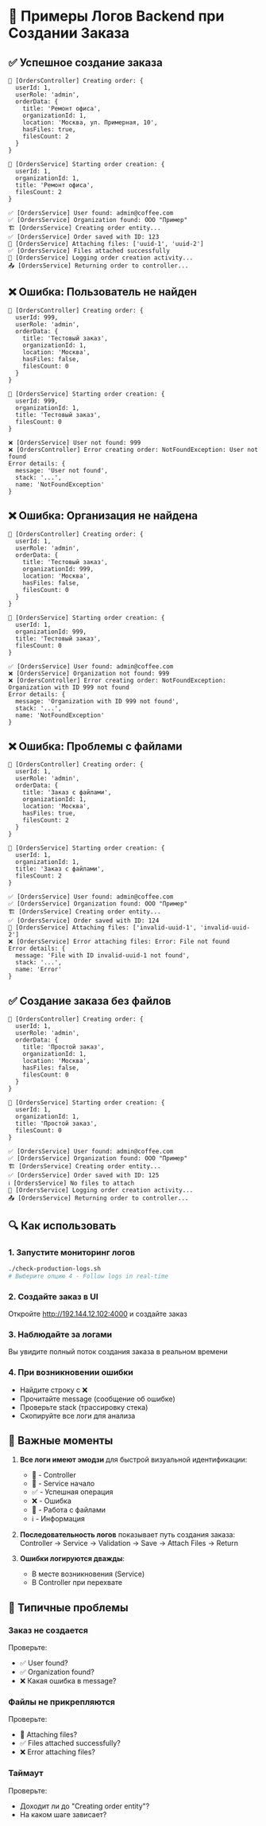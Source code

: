 # 📝 Примеры Логов Backend при Создании Заказа

## ✅ Успешное создание заказа

```log
📝 [OrdersController] Creating order: {
  userId: 1,
  userRole: 'admin',
  orderData: {
    title: 'Ремонт офиса',
    organizationId: 1,
    location: 'Москва, ул. Примерная, 10',
    hasFiles: true,
    filesCount: 2
  }
}

🔨 [OrdersService] Starting order creation: {
  userId: 1,
  organizationId: 1,
  title: 'Ремонт офиса',
  filesCount: 2
}

✅ [OrdersService] User found: admin@coffee.com
✅ [OrdersService] Organization found: ООО "Пример"
🏗️ [OrdersService] Creating order entity...
✅ [OrdersService] Order saved with ID: 123
📎 [OrdersService] Attaching files: ['uuid-1', 'uuid-2']
✅ [OrdersService] Files attached successfully
📝 [OrdersService] Logging order creation activity...
📤 [OrdersService] Returning order to controller...
```

## ❌ Ошибка: Пользователь не найден

```log
📝 [OrdersController] Creating order: {
  userId: 999,
  userRole: 'admin',
  orderData: {
    title: 'Тестовый заказ',
    organizationId: 1,
    location: 'Москва',
    hasFiles: false,
    filesCount: 0
  }
}

🔨 [OrdersService] Starting order creation: {
  userId: 999,
  organizationId: 1,
  title: 'Тестовый заказ',
  filesCount: 0
}

❌ [OrdersService] User not found: 999
❌ [OrdersController] Error creating order: NotFoundException: User not found
Error details: {
  message: 'User not found',
  stack: '...',
  name: 'NotFoundException'
}
```

## ❌ Ошибка: Организация не найдена

```log
📝 [OrdersController] Creating order: {
  userId: 1,
  userRole: 'admin',
  orderData: {
    title: 'Тестовый заказ',
    organizationId: 999,
    location: 'Москва',
    hasFiles: false,
    filesCount: 0
  }
}

🔨 [OrdersService] Starting order creation: {
  userId: 1,
  organizationId: 999,
  title: 'Тестовый заказ',
  filesCount: 0
}

✅ [OrdersService] User found: admin@coffee.com
❌ [OrdersService] Organization not found: 999
❌ [OrdersController] Error creating order: NotFoundException: Organization with ID 999 not found
Error details: {
  message: 'Organization with ID 999 not found',
  stack: '...',
  name: 'NotFoundException'
}
```

## ❌ Ошибка: Проблемы с файлами

```log
📝 [OrdersController] Creating order: {
  userId: 1,
  userRole: 'admin',
  orderData: {
    title: 'Заказ с файлами',
    organizationId: 1,
    location: 'Москва',
    hasFiles: true,
    filesCount: 2
  }
}

🔨 [OrdersService] Starting order creation: {
  userId: 1,
  organizationId: 1,
  title: 'Заказ с файлами',
  filesCount: 2
}

✅ [OrdersService] User found: admin@coffee.com
✅ [OrdersService] Organization found: ООО "Пример"
🏗️ [OrdersService] Creating order entity...
✅ [OrdersService] Order saved with ID: 124
📎 [OrdersService] Attaching files: ['invalid-uuid-1', 'invalid-uuid-2']
❌ [OrdersService] Error attaching files: Error: File not found
Error details: {
  message: 'File with ID invalid-uuid-1 not found',
  stack: '...',
  name: 'Error'
}
```

## ✅ Создание заказа без файлов

```log
📝 [OrdersController] Creating order: {
  userId: 1,
  userRole: 'admin',
  orderData: {
    title: 'Простой заказ',
    organizationId: 1,
    location: 'Москва',
    hasFiles: false,
    filesCount: 0
  }
}

🔨 [OrdersService] Starting order creation: {
  userId: 1,
  organizationId: 1,
  title: 'Простой заказ',
  filesCount: 0
}

✅ [OrdersService] User found: admin@coffee.com
✅ [OrdersService] Organization found: ООО "Пример"
🏗️ [OrdersService] Creating order entity...
✅ [OrdersService] Order saved with ID: 125
ℹ️ [OrdersService] No files to attach
📝 [OrdersService] Logging order creation activity...
📤 [OrdersService] Returning order to controller...
```

## 🔍 Как использовать

### 1. Запустите мониторинг логов
```bash
./check-production-logs.sh
# Выберите опцию 4 - Follow logs in real-time
```

### 2. Создайте заказ в UI
Откройте http://192.144.12.102:4000 и создайте заказ

### 3. Наблюдайте за логами
Вы увидите полный поток создания заказа в реальном времени

### 4. При возникновении ошибки
- Найдите строку с ❌
- Прочитайте message (сообщение об ошибке)
- Проверьте stack (трассировку стека)
- Скопируйте все логи для анализа

## 📌 Важные моменты

1. **Все логи имеют эмодзи** для быстрой визуальной идентификации:
   - 📝 - Controller
   - 🔨 - Service начало
   - ✅ - Успешная операция
   - ❌ - Ошибка
   - 📎 - Работа с файлами
   - ℹ️ - Информация

2. **Последовательность логов** показывает путь создания заказа:
   Controller → Service → Validation → Save → Attach Files → Return

3. **Ошибки логируются дважды**:
   - В месте возникновения (Service)
   - В Controller при перехвате

## 🎯 Типичные проблемы

### Заказ не создается
Проверьте:
- ✅ User found?
- ✅ Organization found?
- ❌ Какая ошибка в message?

### Файлы не прикрепляются
Проверьте:
- 📎 Attaching files?
- ✅ Files attached successfully?
- ❌ Error attaching files?

### Таймаут
Проверьте:
- Доходит ли до "Creating order entity"?
- На каком шаге зависает?
